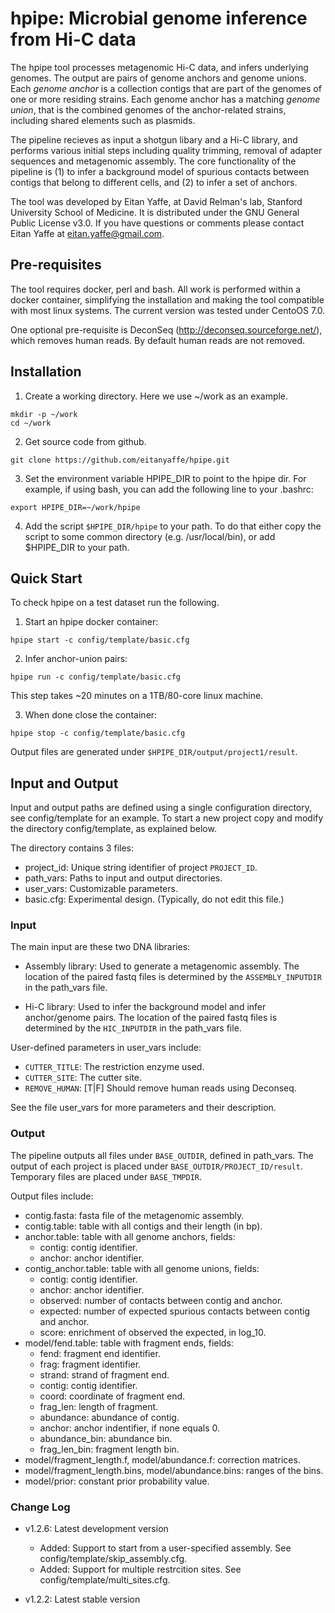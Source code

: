 # hpipe: Microbial genome inference from Hi-C data

The hpipe tool processes metagenomic Hi-C data, and infers underlying genomes.
The output are pairs of genome anchors and genome unions. Each *genome anchor*
is a collection contigs that are part of the genomes of one or more residing strains.
Each genome anchor has a matching *genome union*, that is the combined genomes of
the anchor-related strains, including shared elements such as plasmids.

The pipeline recieves as input a shotgun libary and a Hi-C library,
and performs various initial steps including quality trimming, removal of
adapter sequences and metagenomic assembly. The core functionality of the
pipeline is (1) to infer a background model of spurious contacts between
contigs that belong to different cells, and (2) to infer a set of anchors.

The tool was developed by Eitan Yaffe, at David Relman's lab, Stanford
University School of Medicine. It is distributed under the GNU General
Public License v3.0. If you have questions or comments please contact Eitan
Yaffe at eitan.yaffe@gmail.com.

## Pre-requisites

The tool requires docker, perl and bash. All work is performed within a
docker container, simplifying the installation and making the tool
compatible with most linux systems. The current version was tested under
CentoOS 7.0.

One optional pre-requisite is DeconSeq (http://deconseq.sourceforge.net/),
which removes human reads. By default human reads are not removed.

## Installation

1. Create a working directory. Here we use ~/work as an example.
```
mkdir -p ~/work
cd ~/work
```

2. Get source code from github.
```
git clone https://github.com/eitanyaffe/hpipe.git
```

3. Set the environment variable HPIPE_DIR to point to the hpipe dir.
For example, if using bash, you can add the following line to your .bashrc:
```
export HPIPE_DIR=~/work/hpipe
```

4. Add the script `$HPIPE_DIR/hpipe` to your path. To do that either copy the
script to some common directory (e.g. /usr/local/bin), or add $HPIPE_DIR to your
path.

## Quick Start

To check hpipe on a test dataset run the following.

1. Start an hpipe docker container:
```
hpipe start -c config/template/basic.cfg
```

2. Infer anchor-union pairs:
```
hpipe run -c config/template/basic.cfg
```
This step takes ~20 minutes on a 1TB/80-core linux machine.

3. When done close the container:
```
hpipe stop -c config/template/basic.cfg
```

Output files are generated under `$HPIPE_DIR/output/project1/result`.

## Input and Output

Input and output paths are defined using a single configuration directory,
see config/template for an example. To start a new project copy
and modify the directory config/template, as explained below.

The directory contains 3 files:
* project_id: Unique string identifier of project `PROJECT_ID`.
* path_vars: Paths to input and output directories.
* user_vars: Customizable parameters.
* basic.cfg: Experimental design. (Typically, do not edit this file.)

### Input

The main input are these two DNA libraries:

* Assembly library: Used to generate a metagenomic assembly. The location of the
paired fastq files is determined by the `ASSEMBLY_INPUTDIR` in the path_vars file.

* Hi-C library: Used to infer the background model and infer anchor/genome
pairs. The location of the paired fastq files is determined by the `HIC_INPUTDIR` in
the path_vars file.

User-defined parameters in user_vars include:
* `CUTTER_TITLE`: The restriction enzyme used.
* `CUTTER_SITE`: The cutter site.
* `REMOVE_HUMAN`: [T|F] Should remove human reads using Deconseq.

See the file user_vars for more parameters and their description.

### Output

The pipeline outputs all files under `BASE_OUTDIR`, defined in path_vars.
The output of each project is placed under `BASE_OUTDIR/PROJECT_ID/result`.
Temporary files are placed under `BASE_TMPDIR`.

Output files include:

* contig.fasta: fasta file of the metagenomic assembly.
* contig.table: table with all contigs and their length (in bp).
* anchor.table: table with all genome anchors, fields:
  * contig: contig identifier.
  * anchor: anchor identifier.
* contig_anchor.table: table with all genome unions, fields:
  * contig: contig identifier.
  * anchor: anchor identifier.
  * observed: number of contacts between contig and anchor.
  * expected: number of expected spurious contacts between contig and anchor.
  * score: enrichment of observed the expected, in log_10.
* model/fend.table: table with fragment ends, fields:
  * fend: fragment end identifier.
  * frag: fragment identifier.
  * strand: strand of fragment end.
  * contig: contig identifier.
  * coord: coordinate of fragment end.
  * frag_len: length of fragment.
  * abundance: abundance of contig.
  * anchor: anchor indentifier, if none equals 0.
  * abundance_bin: abundance bin.
  * frag_len_bin: fragment length bin.
* model/fragment_length.f, model/abundance.f: correction matrices.
* model/fragment_length.bins, model/abundance.bins: ranges of the bins.
* model/prior: constant prior probability value.

### Change Log

* v1.2.6: Latest development version
  * Added: Support to start from a user-specified assembly. See config/template/skip_assembly.cfg.
  * Added: Support for multiple restrcition sites. See config/template/multi_sites.cfg.

* v1.2.2: Latest stable version

